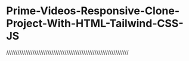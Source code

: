 # Prime-Videos-Responsive-Clone-Project-With-HTML-Tailwind-CSS-JS
/////////////////////////////////////////////////////////////////
